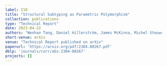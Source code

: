 ```yaml
---
label: I10
title: "Structural Subtyping as Parametric Polymorphism"
collection: publications
type: "Technical Report"
date: 2023-04-22
authors: "Wenhao Tang, Daniel Hillerström, James McKinna, Michel Steuwer, Ornela Dardha, Rongxiao Fu, and Sam Lindley"
short-venue: arXiv
venue: "Technical Report published on arXiv"
paperurl: 'https://arxiv.org/pdf/2304.08267.pdf'
dblp: 'journals/corr/abs-2304-08267'
projects: []
---
```

